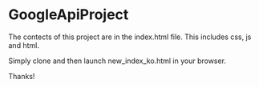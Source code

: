 # GoogleApiProject

The contects of this project are in the index.html file. This includes css, js and html.

Simply clone and then launch new_index_ko.html in your browser.

Thanks!
